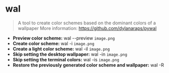 # wal
> A tool to create color schemes based on the dominant colors of a wallpaper
> More information: <https://github.com/dylanaraps/pywal>
- **Preview color scheme:**
wal --preview `image.png`
- **Create color scheme:**
wal -i `image.png`
- **Create a light color scheme:**
wal -il `image.png`
- **Skip setting the desktop wallpaper:**
wal -in `image.png`
- **Skip setting the terminal colors:**
wal -is `image.png`
- **Restore the previously generated color scheme and wallpaper:**
wal -R
